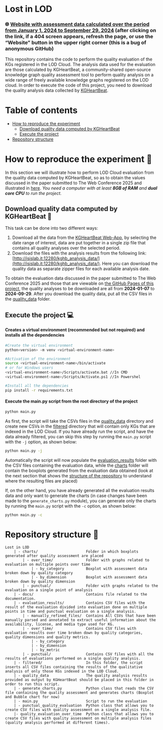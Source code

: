 # Lost in LOD 

### 🌐 [Website with assessment data calculated over the period from January 1, 2024 to September 29, 2024](https://anonymous.4open.science/w/Lost-in-LOD-45AF/) (after clicking on the link, if a 404 screen appears, refresh the page, or use the “Website” button in the upper right corner (this is a bug of anonymous GitHub)

This repository contains the code to perform the quality evaluation of the KGs registered in the LOD Cloud. The analysis data used for the evaluation are those calculated by KGHeartBeat, a community-shared open-source knowledge graph quality assessment tool to perform quality analysis on a wide range of freely available knowledge graphs registered on the LOD cloud. In order to execute the code of this project, you need to download the quality analysis data collected by [KGHeartBeat](https://github.com/isislab-unisa/KGHeartbeat). 

# Table of contents
- [How to reproduce the experiment](#how-to-reproduce-the-experiment-)
    - [Download quality data computed by KGHeartBeat](#download-quality-data-computed-by-kgheartbeat-)
    - [Execute the project](#execute-the-project-)
- [Repository structure](#repository-structure-)

# How to reproduce the experiment 🔬
In this section we will illustrate how to perform LOD Cloud evaluation from the quality data computed by KGHeartBeat, so as to obtain the values discussed in the paper submitted to The Web Conference 2025 and illustrated in [here](https://anonymous.4open.science/w/Lost-in-LOD-45AF/).
*You need a computer with at least **8GB of RAM** and **dual core CPU** to run the project.*
## Download quality data computed by KGHeartBeat 📂 
This task can be done into two different ways:
1. Download all the data from the [KGHeartBeat Web-App](http://www.isislab.it:12280/kgheartbeat/pages/Download), by selecting the date range of interest, data are put together in a single zip file that contains all quality analyses over the selected period. 
2. Download the files with the analysis results from the following link: [http://isislab.it:12280/kghb_analysis_data/](http://isislab.it:12280/kghb_analysis_data/). Here you can download the quality data as separate zipper files for each available analysis date.

To obtain the evaluation data discussed in the paper submitted to The Web Conference 2025 and those that are viewable on [the GitHub Pages of this project](https://anonymous.4open.science/w/Lost-in-LOD-45AF/), the quality analyses to be downloaded are all from **2024-01-07** to **2024-09-29**. After you download the quality data, put all the CSV files in the [quality_data](./quality_data/) folder.

## Execute the project 💻
#### Creates a virtual environment (recommended but not required) and installs all the dependencies
```sh
#Create the virtual environment
python<version> -m venv <virtual-environment-name>

#Activation of the environment
source <virtual-environment-name>/bin/activate 
# or for Windows users
<virtual-environment-name>/Scripts/activate.bat //In CMD
<virtual-environment-name>/Scripts/Activate.ps1 //In Powershel

#Install all the dependencies
pip install -r requirements.txt
```
#### Execute the main.py script from the root directory of the project
```sh
python main.py
```
As first, the script will take the CSVs files in the [quality_data](./quality_data/) directory and create new CSVs in the [filtered](./filtered/) directory that will contain only KGs that are indexed in the LOD Cloud. 
If you have already run the script, and have the data already filtered, you can skip this step by running the ```main.py``` script with the ```-j``` option, as shown below:
```sh
python main.py -j
```

Automatically the script will now populate the [evaluation_results](./evaluation_results/) folder with the CSV files containing the evaluation data, while the [charts](./charts/) folder will contain the boxplots generated from the evaluation data obtained (look at the next section that shows the [structure of the repository](#repository-structure-) to understand where the resulting files are placed)

If, on the other hand, you have already generated all the evaluation results data and only want to generate the charts (in case changes have been made to the ```generate_charts.py``` module), you can generate only the charts by running the ```main.py``` script with the ```-c``` option, as shown below:
```sh
python main.py -c
```


# Repository structure 🌳
```
Lost in LOD
    | - charts/                      Folder in which boxplots generated after quality assessment are placed
        | - over_time/               Folder with graphs related to evaluation on multiple points over time
            | - by_category          Boxplot with assessment data broken down by quality category
            | - by_dimension         Boxplot with assessment data broken down by quality dimension
        | - punctual/                Folder with graphs related to the evaluation on a single point of analysis
    | - docs/                        Contains file related to the documentation.
    | - evaluation_results/          Contains CSV files with the result of the evaluation divided into evaluation done on multiple points in time and punctual evaluation on a single analysis.
        | - manually_refined_files/  Contains All CSVs that have been manually parsed and annotated to extract useful information about the availability, license, and media type used for KG.
        | - over_time/               Contains CSV files with evaluation results over time broken down by quality categories, quality dimensions and quality metrics.
            | - by_category
            | - by_dimension
            | - by_metric
        | - punctual/                Contains CSV files with all the results of evaluations performed on a single quality analysis.
    | - filtered/                    In this folder, the script inserts all CSV files containing the results of the qualitative analysis of only those KGs indexed in the LOD Cloud.
    | - quality_data                 The quality analysis results provided as output by KGHeartBeat should be placed in this folder in order to run this script.
    | - generate_charts.py           Python class that reads the CSV file containing the quality assessment and generates charts (Boxplot and Bubble chart for now)
    | - main.py                      Script to run the evaluation
    | - punctual_quality_evaluation  Python class that allows you to create CSV files with quality assessment on a single analysis file.
    |- quality_evaluation_over_time  Python class that allows you to create CSV files with quality assessment on multiple analysis files (quality analysis performed at different times).
    
```
